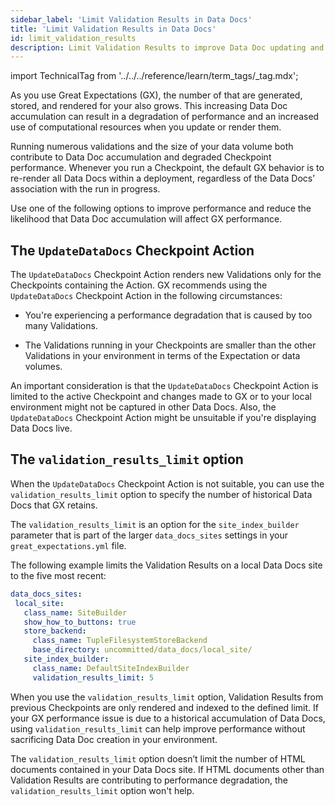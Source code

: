 ```yaml
---
sidebar_label: 'Limit Validation Results in Data Docs'
title: 'Limit Validation Results in Data Docs'
id: limit_validation_results
description: Limit Validation Results to improve Data Doc updating and rendering performance.
---
```


import TechnicalTag from '../../../reference/learn/term_tags/_tag.mdx';

As you use Great Expectations (GX), the number of <TechnicalTag tag="validation_result" text="Validation Results"/> that are generated, stored, and rendered for your <TechnicalTag tag="data_docs" text="Data Docs"/> also grows. This increasing Data Doc accumulation can result in a degradation of performance and an increased use of computational resources when you update or render them. 

Running numerous validations and the size of your data volume both contribute to Data Doc accumulation and degraded Checkpoint performance. Whenever you run a Checkpoint, the default GX behavior is to re-render all Data Docs within a deployment, regardless of the Data Docs’ association with the run in progress.

Use one of the following options to improve performance and reduce the likelihood that Data Doc accumulation will affect GX performance.

## The `UpdateDataDocs` Checkpoint Action

The `UpdateDataDocs` Checkpoint Action renders new Validations only for the Checkpoints containing the Action. GX recommends using the `UpdateDataDocs` Checkpoint Action in the following circumstances:

- You're experiencing a performance degradation that is caused by too many Validations.

- The Validations running in your Checkpoints are smaller than the other Validations in your environment in terms of the Expectation or data volumes.

An important consideration is that the `UpdateDataDocs` Checkpoint Action is limited to the active Checkpoint and changes made to GX or to your local environment might not be captured in other Data Docs. Also, the `UpdateDataDocs` Checkpoint Action might be unsuitable if you're displaying Data Docs live.

## The `validation_results_limit` option

When the `UpdateDataDocs` Checkpoint Action is not suitable, you can use the `validation_results_limit` option to specify the number of historical Data Docs that GX retains. 

The `validation_results_limit` is an option for the `site_index_builder` parameter that is part of the larger `data_docs_sites` settings in your `great_expectations.yml` file. 

The following example limits the Validation Results on a local Data Docs site to the five most recent:

```yaml
data_docs_sites:
 local_site:
   class_name: SiteBuilder
   show_how_to_buttons: true
   store_backend:
     class_name: TupleFilesystemStoreBackend
     base_directory: uncommitted/data_docs/local_site/
   site_index_builder:
     class_name: DefaultSiteIndexBuilder
     validation_results_limit: 5
```

When you use the `validation_results_limit` option, Validation Results from previous Checkpoints are only rendered and indexed to the defined limit. If your GX performance issue is due to a historical accumulation of Data Docs, using `validation_results_limit` can help improve performance without sacrificing Data Doc creation in your environment.

The `validation_results_limit` option doesn’t limit the number of HTML documents contained in your Data Docs site. If HTML documents other than Validation Results are contributing to performance degradation, the `validation_results_limit` option won't help.
